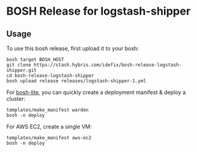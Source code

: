 # BOSH Release for logstash-shipper

## Usage

To use this bosh release, first upload it to your bosh:

```
bosh target BOSH_HOST
git clone https://stash.hybris.com/idefix/bosh-release-logstash-shipper.git
cd bosh-release-logstash-shipper
bosh upload release releases/logstash-shipper-1.yml
```

For [bosh-lite](https://github.com/cloudfoundry/bosh-lite), you can quickly create a deployment manifest & deploy a cluster:

```
templates/make_manifest warden
bosh -n deploy
```

For AWS EC2, create a single VM:

```
templates/make_manifest aws-ec2
bosh -n deploy
```
